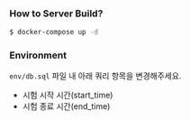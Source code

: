 ### How to Server Build?

```bash
$ docker-compose up -d
```

### Environment

`env/db.sql` 파일 내 아래 쿼리 항목을 변경해주세요.

- 시험 시작 시간(start_time)
- 시험 종료 시간(end_time)